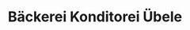 ---
title: "Bäckerei Konditorei Übele"
url: /lehrensteinsfeld/baeckerei-konditorei-uebele/
shop: Bäckerei
---